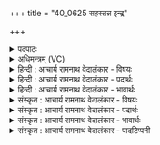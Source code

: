 +++
title = "40_0625 सहस्तन्न इन्द्र"

+++
<details><summary>पदपाठः</summary>

स꣡हः꣢꣯। तत्। नः꣣। इन्द्र। दद्धि। ओ꣡जः꣢꣯। ई꣡शे꣢꣯। हि। अ꣣स्य। महतः꣢। वि꣣रप्शिन्। वि। रप्शिन्। क्र꣡तु꣢꣯म्। न। नृ꣣म्ण꣢म्। स्थ꣡वि꣢꣯रम्। स्थ। वि꣣रम्। च। वा꣡ज꣢꣯म्। वृ꣣त्रे꣡षु꣢। श꣡त्रू꣢꣯न्। सु꣣ह꣡ना꣢। सु꣣। ह꣡ना꣢꣯। कृ꣣धि। नः। ६२५।
</details>

<details><summary>अधिमन्त्रम् (VC)</summary>

- इन्द्रः
- वामदेवो गौतमः
- त्रिष्टुप्
- धैवतः
- आरण्यं काण्डम्
</details>

<details><summary>हिन्दी : आचार्य रामनाथ वेदालंकार - विषयः</summary>

अगले मन्त्र का इन्द्र देवता है। परमात्मा और राजा से प्रार्थना की गयी है।
</details>

<details><summary>हिन्दी : आचार्य रामनाथ वेदालंकार - पदार्थः</summary>

पदार्थान्वयभाषाः -  हे (इन्द्र) महावीर परमात्मन् अथवा राजन् ! आप (नः) हमें (तत्) वह सबके चाहने योग्य (सहः) शत्रुपराजयकारी (ओजः) आत्मिक और शारीरिक बल (दद्धि) प्रदान करो, (हि) क्योंकि, हे (विरप्शिन्) महामहिम ! (अस्य) इस (महतः) महान् बल के आप (ईशे) अधीश्वर हो। आप हमें (क्रतुं न नृम्णम्) प्रज्ञा को और बल को (स्थविरं च वाजम्) और प्रचुर ऐश्वर्य को (दद्धि) प्रदान करो और (वृत्रेषु) दुष्ट शत्रुओं के प्रति (नः) हमें (सहना) प्रहारों को सह सकनेवाला (शत्रून्) वधकर्ता (कृधि) बनाओ ॥११॥ इस मन्त्र में अर्थश्लेष अलङ्कार है ॥११॥
</details>

<details><summary>हिन्दी : आचार्य रामनाथ वेदालंकार - भावार्थः</summary>

भावार्थभाषाः -  परमेश्वर की कृपा से, राजा की सहायता से और अपने पुरुषार्थ से हम बलवान्, धनवान् और शत्रु-विजयी होवें ॥११॥
</details>

<details><summary>संस्कृत : आचार्य रामनाथ वेदालंकार - विषयः</summary>

अथेन्द्रो देवता। परमात्मानं राजानं वा प्रार्थयते।
</details>

<details><summary>संस्कृत : आचार्य रामनाथ वेदालंकार - पदार्थः</summary>

पदार्थान्वयभाषाः -  हे (इन्द्र) महावीर परमात्मन् राजन् वा ! त्वम् (नः) अस्मभ्यम् (तत्) सर्वैः स्पृहणीयम् (सहः) शत्रुपराजयकरम् (ओजः) अध्यात्मं शारीरं च बलम् (दद्धि) देहि, (हि) यस्मात् हे (विरप्शिन्) महामहिम ! विरप्शीति महन्नाम। निघं० ३।३। (अस्य) एतस्य (महतः) महत्त्वयुक्तस्य बलस्य, त्वम् (ईशे) ईशिषे अधीश्वरोऽसि। त्वम् अस्मभ्यम् (क्रतुम् न नृम्णम्) प्रज्ञामिव बलम्, प्रज्ञां च बलं चेत्यर्थः। क्रतुरिति प्रज्ञानाम। निघं० ३।९, नृम्णं च बलं, नॄन् नतम्। निरु० ११।७। (स्थविरं च वाजम्) प्रचुरम् ऐश्वर्यं च दद्धि देहि। किञ्च, (वृत्रेषु) दुष्टेषु शत्रुषु (नः) अस्मान् (सहना१) प्रहारसहनशीलान् (शत्रून्) शातयितॄन्। सहना इत्यत्र ‘सुपां सुलुक्०। अ० ७।१।३९’ इति शसः आकारादेशः। (कृधि) कुरु ॥११॥ अत्र अर्थश्लेषालङ्कारः ॥११॥
</details>

<details><summary>संस्कृत : आचार्य रामनाथ वेदालंकार - भावार्थः</summary>

भावार्थभाषाः -  परमेश्वरस्य कृपया, नृपतेः साहाय्येन, स्वपुरुषार्थेन च वयं बलिनो धनिनः शत्रुविजयिनश्च भूयास्म ॥११॥
</details>

<details><summary>संस्कृत : आचार्य रामनाथ वेदालंकार - पादटिप्पनी</summary>

टिप्पणी:   १. अस्माभिः सामसंहितासु ‘सहना’ इत्येव पाठो दृष्टः। ‘सुहना’ इति पदकाराभिमतः पाठः। स्वरे न कश्चिद् भेदः। पदपाठानुसरणे तु—‘वृत्रेषु शत्रुषु, नः अस्मान्, सुहना सुष्ठु वधकर्तॄन्, शत्रून् रिपून् कृधि’ इत्यर्थयोजना कार्या।
</details>
